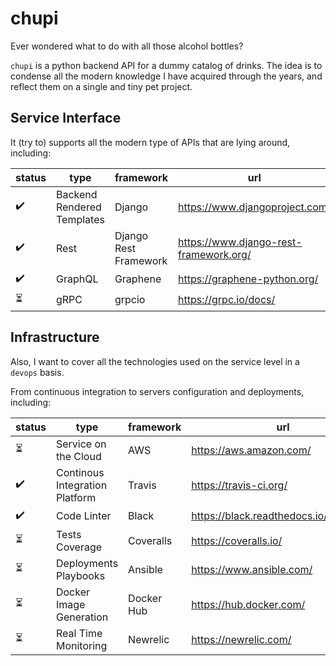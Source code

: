 # chupi
Ever wondered what to do with all those alcohol bottles?

`chupi` is a python backend API for a dummy catalog of drinks. The idea is to condense all the modern knowledge
I have acquired through the years, and reflect them on a single and tiny pet project.


## Service Interface

It (try to) supports all the modern type of APIs that are lying around, including:

| status | type | framework | url |
| ------ | ---- | --------- | --- |
|:heavy_check_mark:|Backend Rendered Templates|Django|https://www.djangoproject.com/
|:heavy_check_mark:|Rest|Django Rest Framework|https://www.django-rest-framework.org/
|:heavy_check_mark:|GraphQL|Graphene|https://graphene-python.org/
|:hourglass_flowing_sand:|gRPC|grpcio|https://grpc.io/docs/

## Infrastructure
Also, I want to cover all the technologies used on the service level in a `devops` basis.

From continuous integration to servers configuration and deployments, including:

| status | type | framework | url |
| ------ | ---- | --------- | --- |
|:hourglass_flowing_sand:|Service on the Cloud|AWS|https://aws.amazon.com/
|:heavy_check_mark:|Continous Integration Platform|Travis|https://travis-ci.org/
|:heavy_check_mark:|Code Linter|Black|https://black.readthedocs.io/en/stable/
|:hourglass_flowing_sand:|Tests Coverage|Coveralls|https://coveralls.io/
|:hourglass_flowing_sand:|Deployments Playbooks|Ansible|https://www.ansible.com/
|:hourglass_flowing_sand:|Docker Image Generation|Docker Hub|https://hub.docker.com/
|:hourglass_flowing_sand:|Real Time Monitoring|Newrelic|https://newrelic.com/
